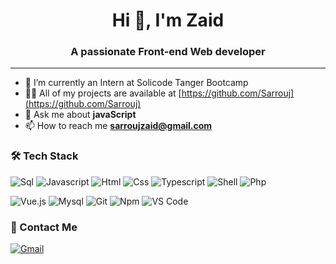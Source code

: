<h1 align="center">Hi 👋, I'm Zaid</h1>
<h3 align="center">A passionate Front-end Web developer </h3>

---

- 🔭 I’m currently an Intern at Solicode Tanger Bootcamp
- 👨‍💻 All of my projects are available at [https://github.com/Sarrouj](https://github.com/Sarrouj)
- 💬 Ask me about **javaScript**
- 📫 How to reach me **sarroujzaid@gmail.com**

### 🛠 Tech Stack

![Sql](http://img.shields.io/badge/-Sql-00758f?style=flat-square&logo=Mysql&logoColor=white)
![Javascript](http://img.shields.io/badge/-Javascript-fcd400?style=flat-square&logo=javascript&logoColor=black)
![Html](http://img.shields.io/badge/-Html-e24c27?style=flat-square&logo=html5&logoColor=white)
![Css](http://img.shields.io/badge/-Css-2a65f1?style=flat-square&logo=css3&logoColor=white)
![Typescript](http://img.shields.io/badge/-Typescript-3178c6?style=flat-square&logo=typescript&logoColor=white)
![Shell](http://img.shields.io/badge/-Shell-c9c9c9?style=flat-square&logo=gnu-bash&logoColor=black)
![Php](http://img.shields.io/badge/-Php-767bb3?style=flat-square&logo=php&logoColor=white)

![Vue.js](http://img.shields.io/badge/-Vue.js-41b883?style=flat-square&logo=vue.js&logoColor=white)
![Mysql](http://img.shields.io/badge/-Mysql-white?style=flat-square&logo=mysql)
![Git](http://img.shields.io/badge/-Git-white?style=flat-square&logo=git)
![Npm](http://img.shields.io/badge/-Npm-white?style=flat-square&logo=npm&logoColor=white)
![VS Code](http://img.shields.io/badge/-VS%20Code-black?style=flat-square&logo=visualstudiocode&logoColor=3aa7f2)

### 💬 Contact Me

[![Gmail](https://img.shields.io/badge/-sarroujzaid@gmail.com-c14438?style=for-the-badge&logo=Gmail&logoColor=white)](mailto:sarroujzaid@gmail.com)
